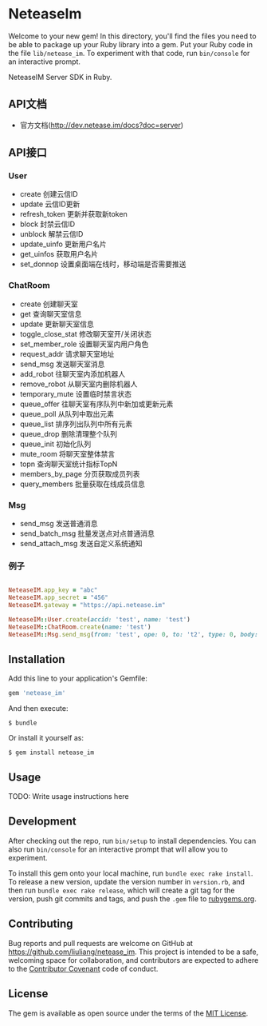 # NeteaseIm

Welcome to your new gem! In this directory, you'll find the files you need to be able to package up your Ruby library into a gem. Put your Ruby code in the file `lib/netease_im`. To experiment with that code, run `bin/console` for an interactive prompt.

NeteaseIM Server SDK in Ruby.

## API文档
- 官方文档(http://dev.netease.im/docs?doc=server)

## API接口

### User
- create  创建云信ID
- update  云信ID更新
- refresh_token  更新并获取新token
- block  封禁云信ID
- unblock  解禁云信ID
- update_uinfo  更新用户名片
- get_uinfos  获取用户名片
- set_donnop  设置桌面端在线时，移动端是否需要推送

### ChatRoom
- create  创建聊天室
- get  查询聊天室信息
- update  更新聊天室信息
- toggle_close_stat  修改聊天室开/关闭状态
- set_member_role  设置聊天室内用户角色
- request_addr  请求聊天室地址
- send_msg  发送聊天室消息
- add_robot  往聊天室内添加机器人
- remove_robot  从聊天室内删除机器人
- temporary_mute  设置临时禁言状态
- queue_offer  往聊天室有序队列中新加或更新元素 
- queue_poll  从队列中取出元素 
- queue_list  排序列出队列中所有元素 
- queue_drop  删除清理整个队列 
- queue_init  初始化队列 
- mute_room  将聊天室整体禁言 
- topn  查询聊天室统计指标TopN 
- members_by_page  分页获取成员列表
- query_members  批量获取在线成员信息

### Msg
- send_msg  发送普通消息
- send_batch_msg  批量发送点对点普通消息
- send_attach_msg  发送自定义系统通知

### 例子
```ruby

NeteaseIM.app_key = "abc"
NeteaseIM.app_secret = "456"
NeteaseIM.gateway = "https://api.netease.im"

NeteaseIM::User.create(accid: 'test', name: 'test')
NeteaseIM::ChatRoom.create(name: 'test')
NeteaseIM::Msg.send_msg(from: 'test', ope: 0, to: 't2', type: 0, body: {msg: 'hello'})

```

## Installation

Add this line to your application's Gemfile:

```ruby
gem 'netease_im'
```

And then execute:

    $ bundle

Or install it yourself as:

    $ gem install netease_im

## Usage

TODO: Write usage instructions here

## Development

After checking out the repo, run `bin/setup` to install dependencies. You can also run `bin/console` for an interactive prompt that will allow you to experiment.

To install this gem onto your local machine, run `bundle exec rake install`. To release a new version, update the version number in `version.rb`, and then run `bundle exec rake release`, which will create a git tag for the version, push git commits and tags, and push the `.gem` file to [rubygems.org](https://rubygems.org).

## Contributing

Bug reports and pull requests are welcome on GitHub at https://github.com/liuliang/netease_im. This project is intended to be a safe, welcoming space for collaboration, and contributors are expected to adhere to the [Contributor Covenant](http://contributor-covenant.org) code of conduct.


## License

The gem is available as open source under the terms of the [MIT License](http://opensource.org/licenses/MIT).


